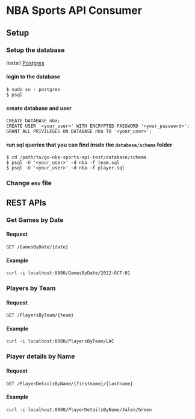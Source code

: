 # NBA Sports API Consumer

## Setup

### Setup the database

Install [Postgres](https://www.postgresql.org/)

#### login to the database
```
$ sudo su - postgres
$ psql
```

#### create database and user

```
CREATE DATABASE nba;
CREATE USER '<your_user>' WITH ENCRYPTED PASSWORD '<your_password>';
GRANT ALL PRIVILEGES ON DATABASE nba TO '<your_user>';
```

#### run sql queries that you can find insde the `database/schema` folder

```
$ cd /path/to/go-nba-sports-api-test/database/schema
$ psql -U '<your_user>' -d nba -f team.sql
$ psql -U '<your_user>' -d nba -f player.sql
```

### Change `env` file

## REST APIs

### Get Games by Date

#### Request

`
GET /GamesByDate/{date}
`

#### Example

```
curl -i localhost:8080/GamesByDate/2022-OCT-01
```


### Players by Team

#### Request

`
GET /PlayersByTeam/{team}
`
#### Example
```
curl -i localhost:8080/PlayersByTeam/LAC
```

### Player details by Name

#### Request

`
GET /PlayerDetailsByName/{firstname}/{lastname}
`
#### Example
```
curl -i localhost:8080/PlayerDetailsByName/Jalen/Green
```
